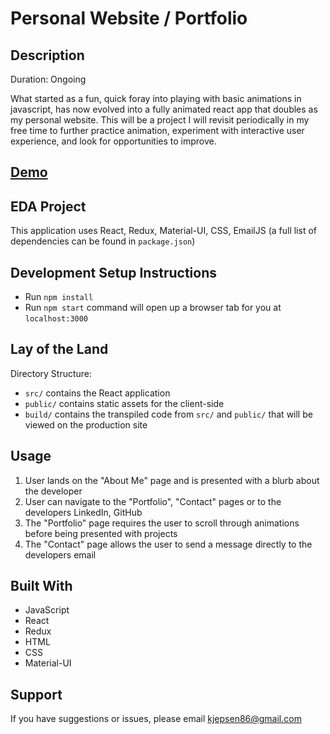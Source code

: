 # Personal Website / Portfolio

## Description
Duration: Ongoing

What started as a fun, quick foray into playing with basic animations in javascript, has now evolved into a fully animated react app that doubles as my personal website. This will be a project I will revisit periodically in my free time to further practice animation, experiment with interactive user experience, and look for opportunities to improve.

## [Demo](https://karstenjep.github.io/)


## EDA Project
This application uses React, Redux, Material-UI, CSS, EmailJS (a full list of dependencies can be found in `package.json`)

## Development Setup Instructions
- Run `npm install`
- Run `npm start` command will open up a browser tab for you at `localhost:3000`

## Lay of the Land
Directory Structure:
- `src/` contains the React application
- `public/` contains static assets for the client-side
- `build/` contains the transpiled code from `src/` and `public/` that will be viewed on the production site

## Usage
 1. User lands on the "About Me" page and is presented with a blurb about the developer
 2. User can navigate to the "Portfolio", "Contact" pages or to the developers LinkedIn, GitHub
 3. The "Portfolio" page requires the user to scroll through animations before being presented with projects
 4. The "Contact" page allows the user to send a message directly to the developers email

 ## Built With
 - JavaScript
 - React
 - Redux
 - HTML
 - CSS
 - Material-UI

## Support
If you have suggestions or issues, please email kjepsen86@gmail.com
